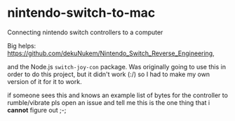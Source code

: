 # nintendo-switch-to-mac
 Connecting nintendo switch controllers to a computer


 Big helps:
 https://github.com/dekuNukem/Nintendo_Switch_Reverse_Engineering,
 
 and the Node.js `switch-joy-con` package. Was originally going to use this in order to do this project, but it didn't work (:/) so I had to make my own version of it for it to work.
 
 
 
 
 if someone sees this and knows an example list of bytes for the controller to rumble/vibrate pls open an issue and tell me this is the one thing that i **cannot** figure out ;-;
